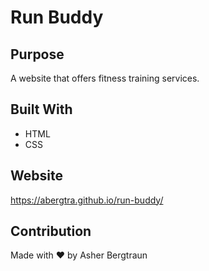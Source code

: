 # Run Buddy

## Purpose
A website that offers fitness training services.

## Built With
* HTML
* CSS

## Website
https://abergtra.github.io/run-buddy/

## Contribution
Made with ❤️ by Asher Bergtraun
